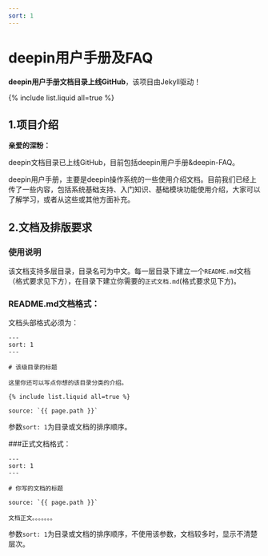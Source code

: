```yaml
---
sort: 1
---
```


# deepin用户手册及FAQ

**deepin用户手册文档目录上线GitHub**，该项目由Jekyll驱动！

{% include list.liquid all=true %}

## 1.项目介绍

**亲爱的深粉：**

 deepin文档目录已上线GitHub，目前包括deepin用户手册&deepin-FAQ。
 
 deepin用户手册，主要是deepin操作系统的一些使用介绍文档。目前我们已经上传了一些内容，包括系统基础支持、入门知识、基础模块功能使用介绍，大家可以了解学习，或者从这些或其他方面补充。

## 2.文档及排版要求

### 使用说明

该文档支持多层目录，目录名可为中文。每一层目录下建立一个`README.md`文档（格式要求见下方），在目录下建立你需要的`正式文档.md`(格式要求见下方)。

### README.md文档格式：

文档头部格式必须为：
```
---
sort: 1
---

# 该级目录的标题

这里你还可以写点你想的该目录分类的介绍。

{% include list.liquid all=true %}

source: `{{ page.path }}`
```

参数`sort: 1`为目录或文档的排序顺序。

###正式文档格式：

```
---
sort: 1
---

# 你写的文档的标题

source: `{{ page.path }}`

文档正文。。。。。。。
```
参数`sort: 1`为目录或文档的排序顺序，不使用该参数，文档较多时，显示不清楚层次。
